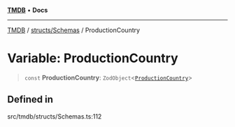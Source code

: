 [**TMDB**](../../../README.md) • **Docs**

***

[TMDB](../../../README.md) / [structs/Schemas](../README.md) / ProductionCountry

# Variable: ProductionCountry

> `const` **ProductionCountry**: `ZodObject`\<[`ProductionCountry`](../type-aliases/ProductionCountry.md)\>

## Defined in

src/tmdb/structs/Schemas.ts:112
